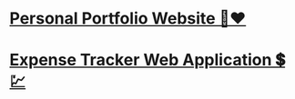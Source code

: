 # [Personal Portfolio Website 👤❤️](https://omkaripte.github.io/omkaripte/)
# [Expense Tracker Web Application 💲💹](https://omkaripte.github.io/Eazybyts02/)

<!--
**omkaripte/omkaripte** is a ✨ _special_ ✨ repository because its `README.md` (this file) appears on your GitHub profile.

Here are some ideas to get you started:

- 🔭 I’m currently working on ...
- 🌱 I’m currently learning ...
- 👯 I’m looking to collaborate on ...
- 🤔 I’m looking for help with ...
- 💬 Ask me about ...
- 📫 How to reach me: ...
- 😄 Pronouns: ...
- ⚡ Fun fact: ...
-->

